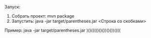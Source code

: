 Запуск:
1. Собрать проект: mvn package
2. Запустить: java -jar target/parentheses.jar <Строка со скобками>

Пример:
java -jar target/parentheses.jar )()(((()()())()())((((